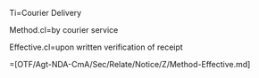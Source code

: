 Ti=Courier Delivery

Method.cl=by courier service

Effective.cl=upon written verification of receipt

=[OTF/Agt-NDA-CmA/Sec/Relate/Notice/Z/Method-Effective.md]